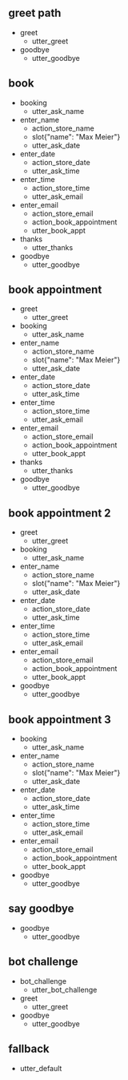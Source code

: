 ## greet path
* greet
  - utter_greet
* goodbye
  - utter_goodbye

## book
* booking
  - utter_ask_name
* enter_name
  - action_store_name
  - slot{"name": "Max Meier"}
  - utter_ask_date
* enter_date
  - action_store_date
  - utter_ask_time
* enter_time
  - action_store_time
  - utter_ask_email
* enter_email
  - action_store_email
  - action_book_appointment
  - utter_book_appt
* thanks
  - utter_thanks
* goodbye
  - utter_goodbye

## book appointment
* greet
  - utter_greet
* booking
  - utter_ask_name
* enter_name
  - action_store_name
  - slot{"name": "Max Meier"}
  - utter_ask_date
* enter_date
  - action_store_date
  - utter_ask_time
* enter_time
  - action_store_time
  - utter_ask_email
* enter_email
  - action_store_email
  - action_book_appointment
  - utter_book_appt
* thanks
  - utter_thanks
* goodbye
  - utter_goodbye

## book appointment 2
* greet
  - utter_greet
* booking
  - utter_ask_name
* enter_name
  - action_store_name
  - slot{"name": "Max Meier"}
  - utter_ask_date
* enter_date
  - action_store_date
  - utter_ask_time
* enter_time
  - action_store_time
  - utter_ask_email
* enter_email
  - action_store_email
  - action_book_appointment
  - utter_book_appt
* goodbye
  - utter_goodbye

## book appointment 3
* booking
  - utter_ask_name
* enter_name
  - action_store_name
  - slot{"name": "Max Meier"}
  - utter_ask_date
* enter_date
  - action_store_date
  - utter_ask_time
* enter_time
  - action_store_time
  - utter_ask_email
* enter_email
  - action_store_email
  - action_book_appointment
  - utter_book_appt
* goodbye
  - utter_goodbye

## say goodbye
* goodbye
  - utter_goodbye

## bot challenge
* bot_challenge
  - utter_bot_challenge
* greet
  - utter_greet
* goodbye
  - utter_goodbye

## fallback
  - utter_default